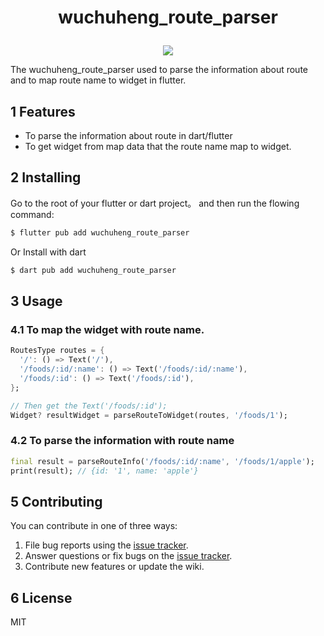 <h1> <p align="center"> wuchuheng_route_parser </p> </h1>

<p align="center">
<a href="https://github.com/wuchuheng/wuchuheng_route_parser_dart/actions/workflows/test.yml">
<img src="https://github.com/wuchuheng/wuchuheng_route_parser_dart/actions/workflows/test.yml/badge.svg" />
</a>
</p>


The wuchuheng_route_parser used to parse the information about route and to map route name to widget in flutter.

## 1 Features

* To parse the information about route in dart/flutter
* To get widget from map data that the route name map to widget.

## 2 Installing


Go to the root of  your flutter or dart project。 and then run the flowing command:

```bash
$ flutter pub add wuchuheng_route_parser
```
Or Install with dart

```bash
$ dart pub add wuchuheng_route_parser
```

## 3 Usage

### 4.1 To map the widget with route name.
```dart
RoutesType routes = {
  '/': () => Text('/'),
  '/foods/:id/:name': () => Text('/foods/:id/:name'),
  '/foods/:id': () => Text('/foods/:id'),
};

// Then get the Text('/foods/:id');
Widget? resultWidget = parseRouteToWidget(routes, '/foods/1');
```

### 4.2 To parse the information with route name
```dart
final result = parseRouteInfo('/foods/:id/:name', '/foods/1/apple');
print(result); // {id: '1', name: 'apple'} 
```

## 5 Contributing

You can contribute in one of three ways:

1. File bug reports using the [issue tracker](https://github.com/wuchuheng/wuchuheng_route_parser_dart/issues).
2. Answer questions or fix bugs on the [issue tracker](https://github.com/wuchuheng/wuchuheng_route_parser_dart/issues).
3. Contribute new features or update the wiki.

## 6 License

MIT






